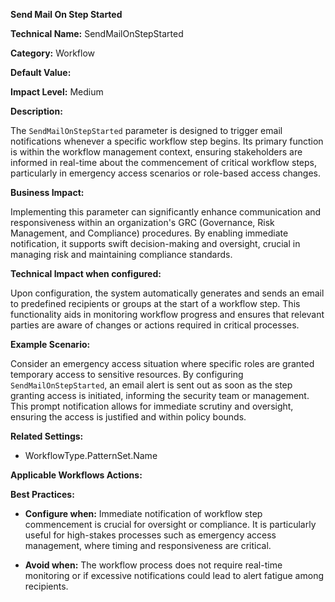 **Send Mail On Step Started**

**Technical Name:** SendMailOnStepStarted

**Category:** Workflow

**Default Value:** 

**Impact Level:** Medium

**Description:**

The `SendMailOnStepStarted` parameter is designed to trigger email notifications whenever a specific workflow step begins. Its primary function is within the workflow management context, ensuring stakeholders are informed in real-time about the commencement of critical workflow steps, particularly in emergency access scenarios or role-based access changes.

**Business Impact:**

Implementing this parameter can significantly enhance communication and responsiveness within an organization's GRC (Governance, Risk Management, and Compliance) procedures. By enabling immediate notification, it supports swift decision-making and oversight, crucial in managing risk and maintaining compliance standards.

**Technical Impact when configured:**

Upon configuration, the system automatically generates and sends an email to predefined recipients or groups at the start of a workflow step. This functionality aids in monitoring workflow progress and ensures that relevant parties are aware of changes or actions required in critical processes.

**Example Scenario:**

Consider an emergency access situation where specific roles are granted temporary access to sensitive resources. By configuring `SendMailOnStepStarted`, an email alert is sent out as soon as the step granting access is initiated, informing the security team or management. This prompt notification allows for immediate scrutiny and oversight, ensuring the access is justified and within policy bounds.

**Related Settings:**

- WorkflowType.PatternSet.Name

**Applicable Workflows Actions:** 

**Best Practices:** 

- **Configure when:** Immediate notification of workflow step commencement is crucial for oversight or compliance. It is particularly useful for high-stakes processes such as emergency access management, where timing and responsiveness are critical.
  
- **Avoid when:** The workflow process does not require real-time monitoring or if excessive notifications could lead to alert fatigue among recipients.